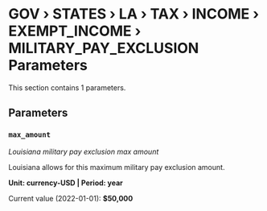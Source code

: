 # GOV › STATES › LA › TAX › INCOME › EXEMPT_INCOME › MILITARY_PAY_EXCLUSION Parameters

This section contains 1 parameters.

## Parameters

### `max_amount`
*Louisiana military pay exclusion max amount*

Louisiana allows for this maximum military pay exclusion amount.

**Unit: currency-USD | Period: year**

Current value (2022-01-01): **$50,000**

